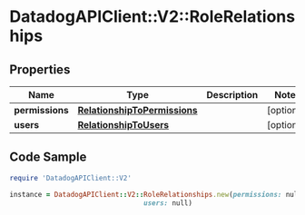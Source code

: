 # DatadogAPIClient::V2::RoleRelationships

## Properties

Name | Type | Description | Notes
------------ | ------------- | ------------- | -------------
**permissions** | [**RelationshipToPermissions**](RelationshipToPermissions.md) |  | [optional] 
**users** | [**RelationshipToUsers**](RelationshipToUsers.md) |  | [optional] 

## Code Sample

```ruby
require 'DatadogAPIClient::V2'

instance = DatadogAPIClient::V2::RoleRelationships.new(permissions: null,
                                 users: null)
```


